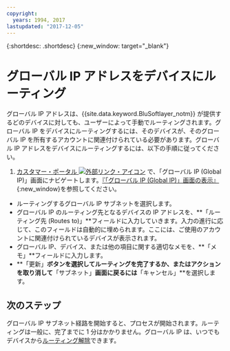 ```yaml
---
copyright:
  years: 1994, 2017
lastupdated: "2017-12-05"
---
```

{:shortdesc: .shortdesc}
{:new_window: target="_blank"}

# グローバル IP アドレスをデバイスにルーティング

グローバル IP アドレスは、{{site.data.keyword.BluSoftlayer_notm}} が提供するどのデバイスに対しても、ユーザーによって手動でルーティングされます。グローバル IP をデバイスにルーティングするには、そのデバイスが、そのグローバル IP を所有するアカウントに関連付けられている必要があります。グローバル IP アドレスをデバイスにルーティングするには、以下の手順に従ってください。

1. [カスタマー・ポータル ![外部リンク・アイコン](../../icons/launch-glyph.svg "外部リンク・アイコン")](https://control.softlayer.com/) で、「グローバル IP (Global IP)」画面にナビゲートします。[『「グローバル IP (Global IP)」画面の表示』](display-global-ip-screen.html){:new_window}を参照してください。
* ルーティングするグローバル IP サブネットを選択します。
* グローバル IP のルーティング先となるデバイスの IP アドレスを、**「ルーティング先 (Routes to)」**フィールドに入力していきます。入力の進行に応じて、このフィールドは自動的に埋められます。ここには、ご使用のアカウントに関連付けられているデバイスが表示されます。
* グローバル IP、デバイス、または他の項目に関する適切なメモを、**「メモ」**フィールドに入力します。
* **「更新」**ボタンを選択してルーティングを完了するか、またはアクションを取り消して**「サブネット」**画面に戻るには**「キャンセル」**を選択します。

## 次のステップ

グローバル IP サブネット経路を開始すると、プロセスが開始されます。ルーティングは一般に、完了までに 1 分はかかりません。グローバル IP は、いつでもデバイスから[ルーティング解除](unroute-global-ip.html)できます。
